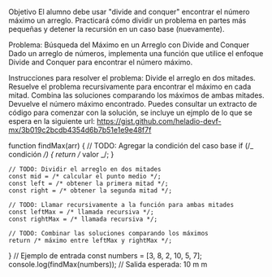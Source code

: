 Objetivo
El alumno debe usar "divide and conquer" encontrar el número máximo un arreglo. Practicará cómo dividir un problema en partes más pequeñas y detener la recursión en un caso base (nuevamente).

Problema: Búsqueda del Máximo en un Arreglo con Divide and Conquer
Dado un arreglo de números, implementa una función que utilice el enfoque Divide and Conquer para encontrar el número máximo.

Instrucciones para resolver el problema:
Divide el arreglo en dos mitades.
Resuelve el problema recursivamente para encontrar el máximo en cada mitad.
Combina las soluciones comparando los máximos de ambas mitades.
Devuelve el número máximo encontrado.
Puedes consultar un extracto de código para comenzar con la solución, se incluye un ejmplo de lo que se espera en la siguiente url: https://gist.github.com/heladio-devf-mx/3b019c2bcdb4354d6b7b51e1e9e48f7f

function findMax(arr) {
// TODO: Agregar la condición del caso base
if (/_ condición _/) {
return /_ valor _/;
}

    // TODO: Dividir el arreglo en dos mitades
    const mid = /* calcular el punto medio */;
    const left = /* obtener la primera mitad */;
    const right = /* obtener la segunda mitad */;

    // TODO: Llamar recursivamente a la función para ambas mitades
    const leftMax = /* llamada recursiva */;
    const rightMax = /* llamada recursiva */;

    // TODO: Combinar las soluciones comparando los máximos
    return /* máximo entre leftMax y rightMax */;

}
// Ejemplo de entrada
const numbers = [3, 8, 2, 10, 5, 7];
console.log(findMax(numbers)); // Salida esperada: 10
m m
